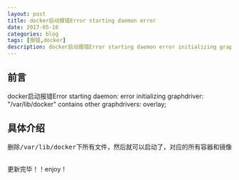 ```yaml
---
layout: post
title: docker启动报错Error starting daemon error 
date: 2017-05-16
categories: blog
tags: [报错,docker]
description: docker启动报错Error starting daemon error initializing graphdriver xxx contains other graphdrivers
---
```


## 前言
docker启动报错Error starting daemon: error initializing graphdriver: \"/var/lib/docker\" contains other graphdrivers: overlay;

## 具体介绍

<pre>
删除/var/lib/docker下所有文件，然后就可以启动了，对应的所有容器和镜像都没了。

</pre>
更新完毕！！enjoy！

